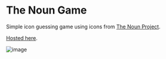 # The Noun Game

Simple icon guessing game using icons from [The Noun Project](https://thenounproject.com).

[Hosted here](https://the-noun-game.glitch.me/).

![image](https://lh3.googleusercontent.com/BLFJlbz395IqcBA7e00aw-xw619_EVHXHcanvCU_55E2qW-K_JNBsip9IBJ9E5XpeSmIktztpwhyu_tnsoPJx3kZJp7XcpjVFdQ-mBu5eBqetB0ChprndyoIBfRldyeoIBiMWUHe468=w1298-h896-no)
